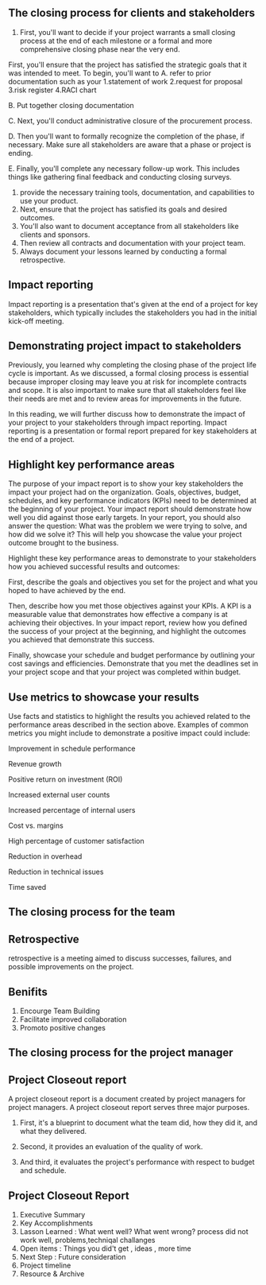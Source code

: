 ## The closing process for clients and stakeholders

1. First, you'll want to decide if your project warrants a small closing process at the end of each milestone or a formal and more comprehensive closing phase near the very end.


First, you'll ensure that the project has satisfied the strategic goals that it was intended to meet. 
To begin, you'll want to 
A. refer to prior documentation such as your 
1.statement of work
2.request for proposal
3.risk register
4.RACI chart

B. Put together closing documentation

C. Next, you'll conduct administrative closure of the procurement process.

D. Then you'll want to formally recognize the completion of the phase, if necessary. Make sure all stakeholders are aware that a phase or project is ending.

E.  Finally, you'll complete any necessary follow-up work. This includes things like gathering final feedback and conducting closing surveys. 


1. provide the necessary training tools, documentation, and capabilities to use your product. 
2. Next, ensure that the project has satisfied its goals and desired outcomes.
3. You'll also want to document acceptance from all stakeholders like clients and sponsors.
4. Then review all contracts and documentation with your project team. 
5. Always document your lessons learned by conducting a formal retrospective.

## Impact reporting
Impact reporting is a presentation that's given at the end of a project for key stakeholders, which typically includes the stakeholders you had in the initial kick-off meeting. 


## Demonstrating project impact to stakeholders
Previously, you learned why completing the closing phase of the project life cycle is important. As we discussed, a formal closing process is essential because improper closing may leave you at risk for incomplete contracts and scope. It is also important to make sure that all stakeholders feel like their needs are met and to review areas for improvements in the future.

In this reading, we will further discuss how to demonstrate the impact of your project to your stakeholders through impact reporting. Impact reporting is a presentation or formal report prepared for key stakeholders at the end of a project. 

## Highlight key performance areas
The purpose of your impact report is to show your key stakeholders the impact your project had on the organization. Goals, objectives, budget, schedules, and key performance indicators (KPIs) need to be determined at the beginning of your project. Your impact report should demonstrate how well you did against those early targets. In your report, you should also answer the question: What was the problem we were trying to solve, and how did we solve it? This will help you showcase the value your project outcome brought to the business.

Highlight these key performance areas to demonstrate to your stakeholders how you achieved successful results and outcomes:

First, describe the goals and objectives you set for the project and what you hoped to have achieved by the end. 

Then, describe how you met those objectives against your KPIs. A KPI is a measurable value that demonstrates how effective a company is at achieving their objectives. In your impact report, review how you defined the success of your project at the beginning, and highlight the outcomes you achieved that demonstrate this success.

Finally, showcase your schedule and budget performance by outlining your cost savings and efficiencies. Demonstrate that you met the deadlines set in your project scope and that your project was completed within budget.

## Use metrics to showcase your results
Use facts and statistics to highlight the results you achieved related to the performance areas described in the section above. Examples of common metrics you might include to demonstrate a positive impact could include: 

Improvement in schedule performance

Revenue growth

Positive return on investment (ROI)

Increased external user counts

Increased percentage of internal users 

Cost vs. margins

High percentage of customer satisfaction 

Reduction in overhead

Reduction in technical issues

Time saved

## The closing process for the team

## Retrospective 
retrospective is a meeting aimed to discuss successes, failures, and possible improvements on the project. 

## Benifits
1. Encourge Team Building
2. Facilitate improved collaboration
3. Promoto positive changes

## The closing process for the project manager

## Project Closeout report

A project closeout report is a document created by project managers for project managers. A project closeout report serves three major purposes.

1. First, it's a blueprint to document what the team did, how they did it, and what they delivered. 

2. Second, it provides an evaluation of the quality of work. 
3. And third, it evaluates the project's performance with respect to budget and schedule. 


## Project Closeout Report 
1. Executive Summary 
2. Key Accomplishments 
3. Lasson Learned : What went well? What went wrong? process did not work well, problems,techniqal challanges
4. Open items : Things you did't get , ideas , more time
5. Next Step : Future consideration
6. Project timeline
7. Resource & Archive 
